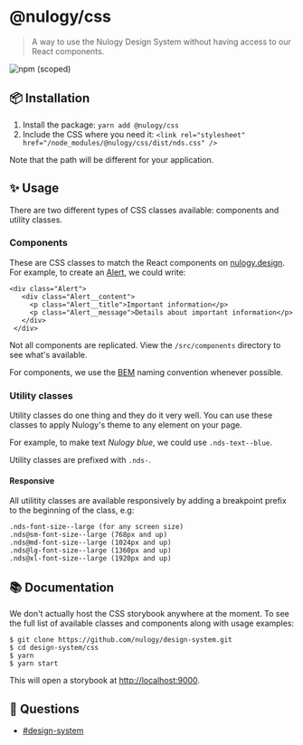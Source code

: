 # @nulogy/css

> A way to use the Nulogy Design System without having access to our React components.

![npm (scoped)](https://img.shields.io/npm/v/@nulogy/css.svg)

## 📦 Installation

1. Install the package: `yarn add @nulogy/css`
2. Include the CSS where you need it: `<link rel="stylesheet" href="/node_modules/@nulogy/css/dist/nds.css" />`

Note that the path will be different for your application.

## ✨ Usage

There are two different types of CSS classes available: components and utility classes.

### Components

These are CSS classes to match the React components on [nulogy.design](http://nulogy.design). For example, to create an [Alert](https://nulogy.design/components/alert), we could write:

```
<div class="Alert">
   <div class="Alert__content">
     <p class="Alert__title">Important information</p>
     <p class="Alert__message">Details about important information</p>
   </div>
 </div>
```

Not all components are replicated. View the `/src/components` directory to see what's available.

For components, we use the [BEM](http://getbem.com/naming/) naming convention whenever possible.

### Utility classes

Utility classes do one thing and they do it very well. You can use these classes to apply Nulogy's theme to any element on your page.

For example, to make text _Nulogy blue_, we could use `.nds-text--blue`.

Utility classes are prefixed with `.nds-`.

#### Responsive

All utilitity classes are available responsively by adding a breakpoint prefix to the beginning of the class, e.g:

```
.nds-font-size--large (for any screen size)
.nds@sm-font-size--large (768px and up)
.nds@md-font-size--large (1024px and up)
.nds@lg-font-size--large (1360px and up)
.nds@xl-font-size--large (1920px and up)
```

## 📚 Documentation

We don't actually host the CSS storybook anywhere at the moment. To see the full list of available classes and components along with usage examples:

```
$ git clone https://github.com/nulogy/design-system.git
$ cd design-system/css
$ yarn
$ yarn start
```

This will open a storybook at [http://localhost:9000](http://localhost:9000).

## 💬 Questions

- [#design-system](slack://channel?team=T024N2KKA&id=CBAFQ4X7X?)
